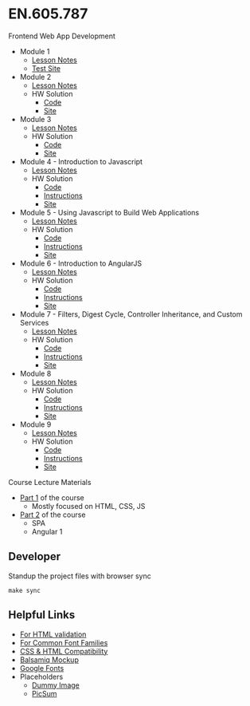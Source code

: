 # EN.605.787

Frontend Web App Development

- Module 1
  - [Lesson Notes](./module_1/README.md)
  - [Test Site](https://deleomike.github.io/EN.605.787/module_1/test_site)
- Module 2
  - [Lesson Notes](./module_2/README.md)
  - HW Solution
    - [Code](./module_2/solution/)
    - [Site](https://deleomike.github.io/EN.605.787/module_2/solution/)
- Module 3
  - [Lesson Notes](./module_3/README.md)
  - HW Solution
    - [Code](./module_3/solution/)
    - [Site](https://deleomike.github.io/EN.605.787/module_3/solution/)
- Module 4 - Introduction to Javascript
  - [Lesson Notes](./module_4/README.md)
  - HW Solution
    - [Code](./module_4/solution)
    - [Instructions](./module_4/solution/README.md)
    - [Site](https://deleomike.github.io/EN.605.787/module_4/solution/)
- Module 5 - Using Javascript to Build Web Applications
  - [Lesson Notes](./module_5/README.md)
  - HW Solution
    - [Code](./module_5/solution)
    - [Instructions](./module_5/solution/README.md)
    - [Site](https://deleomike.github.io/EN.605.787/module_5/solution/)
- Module 6 - Introduction to AngularJS
  - [Lesson Notes](./module_6/README.md)
  - HW Solution
    - [Code](./module_6/solution)
    - [Instructions](./module_6/solution/README.md)
    - [Site](https://deleomike.github.io/EN.605.787/module_6/solution/)
- Module 7 - Filters, Digest Cycle, Controller Inheritance, and Custom Services
  - [Lesson Notes](./module_7/README.md)
  - HW Solution
    - [Code](./module_7/solution)
    - [Instructions](./module_7/solution/README.md)
    - [Site](https://deleomike.github.io/EN.605.787/module_7/solution/)
- Module 8
  - [Lesson Notes](./module_8/README.md)
  - HW Solution
    - [Code](./module_8/solution)
    - [Instructions](./module_8/solution/README.md)
    - [Site](https://deleomike.github.io/EN.605.787/module_8/solution/)
- Module 9
  - [Lesson Notes](./module_9/README.md)
  - HW Solution
    - [Code](./module_9/solution)
    - [Instructions](./module_9/solution/README.md)
    - [Site](https://deleomike.github.io/EN.605.787/module_9/solution/)

Course Lecture Materials

- [Part 1](./course_materials/fullstack-course4/) of the course
  - Mostly focused on HTML, CSS, JS
- [Part 2](./course_materials/fullstack-course5/) of the course
  - SPA
  - Angular 1

## Developer

Standup the project files with browser sync

```
make sync
```

## Helpful Links

- [For HTML validation](https://validator.w3.org)
- [For Common Font Families](http://www.w3schools.com/cssref/css_websafe_fonts.asp)
- [CSS & HTML Compatibility](https://caniuse.com)
- [Balsamiq Mockup](https://balsamiq.com)
- [Google Fonts](https://www.google.com/fonts)
- Placeholders
  - [Dummy Image](https://dummyimage.com)
  - [PicSum](https://picsum.photos)